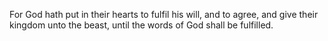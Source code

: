For God hath put in their hearts to fulfil his will, and to agree, and give their kingdom unto the beast, until the words of God shall be fulfilled.
